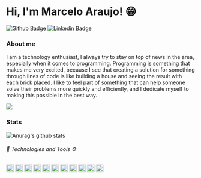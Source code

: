 # Hi, I'm Marcelo Araujo! 😁

[![Github Badge](https://img.shields.io/badge/-Github-000?style=flat-square&logo=Github&logoColor=white&link=https://github.com/fagnerpsantos)](https://github.com/marceloedu2)
[![Linkedin Badge](https://img.shields.io/badge/-LinkedIn-blue?style=flat-square&logo=Linkedin&logoColor=white&link=https://www.linkedin.com/in/fagnerpsantos/)](https://www.linkedin.com/in/marcelo-eduardo-ara%C3%BAjo-3b361b179/)

### About me
I am a technology enthusiast, I always try to stay on top of news in the area, especially when it comes to programming. Programming is something that makes me very excited, because I see that creating a solution for something through lines of code is like building a house and seeing the result with each brick placed. I like to feel part of something that can help someone solve their problems more quickly and efficiently, and I dedicate myself to making this possible in the best way.

<img align="center" src="https://media.giphy.com/media/3oriO7A7bt1wsEP4cw/giphy.gif" />

### Stats

![Anurag's github stats](https://github-readme-stats.vercel.app/api?username=anuraghazra&show_icons=true&theme=dracula)

<h6>🚀 Technologies and Tools ⚙</h6>

<div class="row">
  <img src="https://devicons.github.io/devicon/devicon.git/icons/javascript/javascript-original.svg" alt="javascript" width="20" height="20"/>
  <img src="https://devicons.github.io/devicon/devicon.git/icons/typescript/typescript-original.svg" alt="typescript" width="20" height="20"/>
  <img src="https://img.favpng.com/10/21/4/computer-icons-php-portable-network-graphics-logo-ico-png-favpng-TH6XUTkQGPTk0FTxuCQV2k2q7.jpg" alt="php" width="20" height="20"/>
  <img src="https://devicon.dev/devicon.git/icons/vuejs/vuejs-original.svg" alt="vuejs" width="20" height="20"/>
  <img src="https://encrypted-tbn0.gstatic.com/images?q=tbn%3AANd9GcRnnR0G3lcw3dQsv_qzl7K_8OCEKRF0CESm8A&usqp=CAU" alt="asp" width="20" height="20"/>
  <img src="https://devicons.github.io/devicon/devicon.git/icons/nodejs/nodejs-original.svg" alt="nodejs" width="20" height="20"/>
  <img src="https://devicons.github.io/devicon/devicon.git/icons/mysql/mysql-original.svg" alt="mysql" width="20" height="20"/>
  <img src="https://devicon.dev/devicon.git/icons/github/github-original.svg" alt="github" width="20" height="20"/>
  <img src="https://devicons.github.io/devicon/devicon.git/icons/mongodb/mongodb-original.svg" alt="mongodb" width="20" height="20"/>
  <img src="https://devicons.github.io/devicon/devicon.git/icons/git/git-original.svg" alt="git" width="20" height="20"/>
  <img src="https://cdn.svgporn.com/logos/visual-studio-code.svg" alt="vscode" width="20" height="20">
</div>
